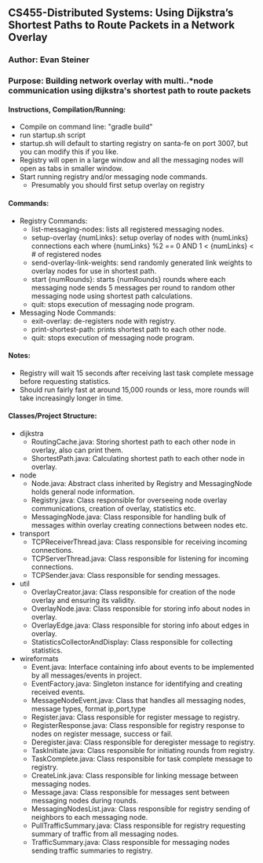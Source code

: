 ## CS455-Distributed Systems: Using Dijkstra’s Shortest Paths to Route Packets in a Network Overlay
### Author: Evan Steiner
### Purpose: Building network overlay with multi..*node communication using dijkstra's shortest path to route packets

#### Instructions, Compilation/Running:
* Compile on command line: "gradle build"
* run startup.sh script
* startup.sh will default to starting registry on santa-fe on port 3007, but you can modify this if you like.
* Registry will open in a large window and all the messaging nodes will open as tabs in smaller window.
* Start running registry and/or messaging node commands.
	* Presumably you should first setup overlay on registry

#### Commands:
* Registry Commands:
	* list-messaging-nodes: lists all registered messaging nodes.
	* setup-overlay {numLinks}: setup overlay of nodes with {numLinks} connections each
		where {numLinks} %2 == 0 AND 1 < {numLinks} < # of registered nodes
	* send-overlay-link-weights: send randomly generated link weights to overlay nodes for use in shortest path.
	* start {numRounds}: starts {numRounds} rounds where each messaging node sends 5 messages per round to random other messaging
			node using shortest path calculations.
	* quit: stops execution of messaging node program.
* Messaging Node Commands:
	* exit-overlay: de-registers node with registry.
	* print-shortest-path: prints shortest path to each other node.
	* quit: stops execution of messaging node program.

#### Notes:
* Registry will wait 15 seconds after receiving last task complete message before requesting statistics.
* Should run fairly fast at around 15,000 rounds or less, more rounds will take increasingly longer in time.

#### Classes/Project Structure:
* dijkstra
	* RoutingCache.java: Storing shortest path to each other node in overlay, also can print them.
	* ShortestPath.java: Calculating shortest path to each other node in overlay.
* node
	* Node.java: Abstract class inherited by Registry and MessagingNode holds general node information.
	* Registry.java: Class responsible for overseeing node overlay communications, creation of overlay, statistics etc.
	* MessagingNode.java: Class responsible for handling bulk of messages within overlay creating connections between nodes etc.
* transport
	* TCPReceiverThread.java: Class responsible for receiving incoming connections.
	* TCPServerThread.java: Class responsible for listening for incoming connections.
	* TCPSender.java: Class responsible for sending messages.
* util
	* OverlayCreator.java: Class responsible for creation of the node overlay and ensuring its validity.
	* OverlayNode.java: Class responsible for storing info about nodes in overlay.
	* OverlayEdge.java: Class responsible for storing info about edges in overlay.
	* StatisticsCollectorAndDisplay: Class responsible for collecting statistics.
* wireformats
	* Event.java: Interface containing info about events to be implemented by all messages/events in project.
	* EventFactory.java: Singleton instance for identifying and creating received events.
	* MessageNodeEvent.java: Class that handles all messaging nodes, message types, format ip,port,type
	* Register.java: Class responsible for register message to registry.
	* RegisterResponse.java: Class responsible for registry response to nodes on register message, success or fail.
	* Deregister.java: Class responsible for deregister message to registry.
	* TaskInitiate.java: Class responsible for initiating rounds from registry.
	* TaskComplete.java: Class responsible for task complete message to registry.
	* CreateLink.java: Class responsible for linking message between messaging nodes.
	* Message.java: Class responsible for messages sent between messaging nodes during rounds.
	* MessagingNodesList.java: Class responsible for registry sending of neighbors to each messaging node.
	* PullTrafficSummary.java: Class responsible for registry requesting summary of traffic from all messaging nodes.
	* TrafficSummary.java: Class responsible for messaging nodes sending traffic summaries to registry.
